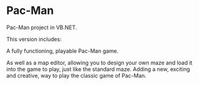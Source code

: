# Pac-Man
Pac-Man project in VB.NET.

This version includes:

A fully functioning, playable Pac-Man game.

As well as a map editor, allowing you to design your own maze and load it into the game to play, just like the standard maze. Adding a new, exciting and creative, way to play the classic game of Pac-Man.
